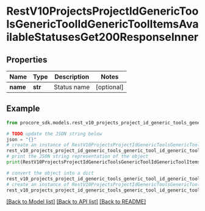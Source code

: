 # RestV10ProjectsProjectIdGenericToolsGenericToolIdGenericToolItemsAvailableStatusesGet200ResponseInner


## Properties

Name | Type | Description | Notes
------------ | ------------- | ------------- | -------------
**name** | **str** | Status name | [optional] 

## Example

```python
from procore_sdk.models.rest_v10_projects_project_id_generic_tools_generic_tool_id_generic_tool_items_available_statuses_get200_response_inner import RestV10ProjectsProjectIdGenericToolsGenericToolIdGenericToolItemsAvailableStatusesGet200ResponseInner

# TODO update the JSON string below
json = "{}"
# create an instance of RestV10ProjectsProjectIdGenericToolsGenericToolIdGenericToolItemsAvailableStatusesGet200ResponseInner from a JSON string
rest_v10_projects_project_id_generic_tools_generic_tool_id_generic_tool_items_available_statuses_get200_response_inner_instance = RestV10ProjectsProjectIdGenericToolsGenericToolIdGenericToolItemsAvailableStatusesGet200ResponseInner.from_json(json)
# print the JSON string representation of the object
print(RestV10ProjectsProjectIdGenericToolsGenericToolIdGenericToolItemsAvailableStatusesGet200ResponseInner.to_json())

# convert the object into a dict
rest_v10_projects_project_id_generic_tools_generic_tool_id_generic_tool_items_available_statuses_get200_response_inner_dict = rest_v10_projects_project_id_generic_tools_generic_tool_id_generic_tool_items_available_statuses_get200_response_inner_instance.to_dict()
# create an instance of RestV10ProjectsProjectIdGenericToolsGenericToolIdGenericToolItemsAvailableStatusesGet200ResponseInner from a dict
rest_v10_projects_project_id_generic_tools_generic_tool_id_generic_tool_items_available_statuses_get200_response_inner_from_dict = RestV10ProjectsProjectIdGenericToolsGenericToolIdGenericToolItemsAvailableStatusesGet200ResponseInner.from_dict(rest_v10_projects_project_id_generic_tools_generic_tool_id_generic_tool_items_available_statuses_get200_response_inner_dict)
```
[[Back to Model list]](../README.md#documentation-for-models) [[Back to API list]](../README.md#documentation-for-api-endpoints) [[Back to README]](../README.md)


